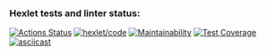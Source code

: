### Hexlet tests and linter status:
[![Actions Status](https://github.com/M1kolkus/php-project-lvl2/workflows/hexlet-check/badge.svg)](https://github.com/M1kolkus/php-project-lvl2/actions)
[![hexlet/code](https://github.com/M1kolkus/php-project-lvl2/actions/workflows/workflows-project-lvl2.yml/badge.svg)](https://github.com/M1kolkus/php-project-lvl2/actions/workflows/workflows-project-lvl2.yml)
[![Maintainability](https://api.codeclimate.com/v1/badges/89600ba1a090cfdd883f/maintainability)](https://codeclimate.com/github/M1kolkus/php-project-lvl2/maintainability)
[![Test Coverage](https://api.codeclimate.com/v1/badges/89600ba1a090cfdd883f/test_coverage)](https://codeclimate.com/github/M1kolkus/php-project-lvl2/test_coverage)
[![asciicast](https://asciinema.org/a/RXKcNdLQpSbKFX4jZOhudOI0d.svg)](https://asciinema.org/a/RXKcNdLQpSbKFX4jZOhudOI0d)